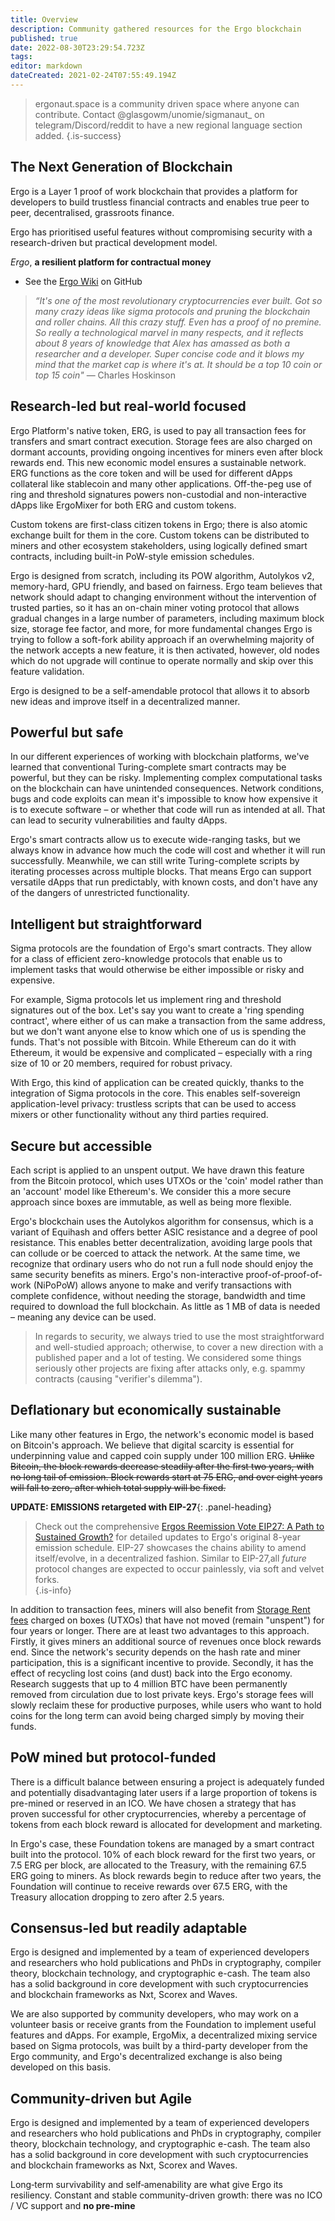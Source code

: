 ```yaml
---
title: Overview
description: Community gathered resources for the Ergo blockchain
published: true
date: 2022-08-30T23:29:54.723Z
tags: 
editor: markdown
dateCreated: 2021-02-24T07:55:49.194Z
---
```


> ergonaut.space is a community driven space where anyone can contribute. Contact @glasgowm/unomie/sigmanaut\_ on telegram/Discord/reddit to have a new regional language section added.
{.is-success}


## The Next Generation of Blockchain

Ergo is a Layer 1 proof of work blockchain that provides a platform for developers to build trustless financial contracts and enables true peer to peer, decentralised, grassroots finance.

Ergo has prioritised useful features without compromising security with a research-driven but practical development model. 

*Ergo*, **a resilient platform for contractual money**



-   See the [Ergo Wiki](https://github.com/ergoplatform/ergo/wiki) on GitHub

> *“It's one of the most revolutionary cryptocurrencies ever built. Got so many crazy ideas like sigma protocols and pruning the blockchain and roller chains. All this crazy stuff. Even has a proof of no premine. So really a technological marvel in many respects, and it reflects about 8 years of knowledge that Alex has amassed as both a researcher and a developer. Super concise code and it blows my mind that the market cap is where it's at. It should be a top 10 coin or top 15 coin"* — Charles Hoskinson



## Research-led but real-world focused

Ergo Platform's native token, ERG, is used to pay all transaction fees for transfers and smart contract execution. Storage fees are also charged on dormant accounts, providing ongoing incentives for miners even after block rewards end. This new economic model ensures a sustainable network. ERG functions as the core token and will be used for different dApps collateral like stablecoin and many other applications. Off-the-peg use of ring and threshold signatures powers non-custodial and non-interactive dApps like ErgoMixer for both ERG and custom tokens.

Custom tokens are first-class citizen tokens in Ergo; there is also atomic exchange built for them in the core. Custom tokens can be distributed to miners and other ecosystem stakeholders, using logically defined smart contracts, including built-in PoW-style emission schedules.

Ergo is designed from scratch, including its POW algorithm, Autolykos v2, memory-hard, GPU friendly, and based on fairness. Ergo team believes that network should adapt to changing environment without the intervention of trusted parties, so it has an on-chain miner voting protocol that allows gradual changes in a large number of parameters, including maximum block size, storage fee factor, and more, for more fundamental changes Ergo is trying to follow a soft-fork ability approach if an overwhelming majority of the network accepts a new feature, it is then activated, however, old nodes which do not upgrade will continue to operate normally and skip over this feature validation.

Ergo is designed to be a self-amendable protocol that allows it to absorb new ideas and improve itself in a decentralized manner.


## Powerful but safe

In our different experiences of working with blockchain platforms, we've learned that conventional Turing-complete smart contracts may be powerful, but they can be risky. Implementing complex computational tasks on the blockchain can have unintended consequences. Network conditions, bugs and code exploits can mean it's impossible to know how expensive it is to execute software – or whether that code will run as intended at all. That can lead to security vulnerabilities and faulty dApps.

Ergo's smart contracts allow us to execute wide-ranging tasks, but we always know in advance how much the code will cost and whether it will run successfully. Meanwhile, we can still write Turing-complete scripts by iterating processes across multiple blocks. That means Ergo can support versatile dApps that run predictably, with known costs, and don't have any of the dangers of unrestricted functionality.

## Intelligent but straightforward

Sigma protocols are the foundation of Ergo's smart contracts. They allow for a class of efficient zero-knowledge protocols that enable us to implement tasks that would otherwise be either impossible or risky and expensive.

For example, Sigma protocols let us implement ring and threshold signatures out of the box. Let's say you want to create a 'ring spending contract', where either of us can make a transaction from the same address, but we don't want anyone else to know which one of us is spending the funds. That's not possible with Bitcoin. While Ethereum can do it with Ethereum, it would be expensive and complicated – especially with a ring size of 10 or 20 members, required for robust privacy.

With Ergo, this kind of application can be created quickly, thanks to the integration of Sigma protocols in the core. This enables self-sovereign application-level privacy: trustless scripts that can be used to access mixers or other functionality without any third parties required.

## Secure but accessible

Each script is applied to an unspent output. We have drawn this feature from the Bitcoin protocol, which uses UTXOs or the 'coin' model rather than an 'account' model like Ethereum's. We consider this a more secure approach since boxes are immutable, as well as being more flexible.

Ergo's blockchain uses the Autolykos algorithm for consensus, which is a variant of Equihash and offers better ASIC resistance and a degree of pool resistance. This enables better decentralization, avoiding large pools that can collude or be coerced to attack the network. At the same time, we recognize that ordinary users who do not run a full node should enjoy the same security benefits as miners. Ergo's non-interactive proof-of-proof-of-work (NiPoPoW) allows anyone to make and verify transactions with complete confidence, without needing the storage, bandwidth and time required to download the full blockchain. As little as 1 MB of data is needed – meaning any device can be used.

> In regards to security, we always tried to use the most straightforward and well-studied approach; otherwise, to cover a new direction with a published paper and a lot of testing. We considered some things seriously other projects are fixing after attacks only, e.g. spammy contracts (causing "verifier's dilemma").

## Deflationary but economically sustainable

Like many other features in Ergo, the network's economic model is based on Bitcoin's approach. We believe that digital scarcity is essential for underpinning value and capped coin supply under 100 million ERG. ~~Unlike Bitcoin, the block rewards decrease steadily after the first two years, with no long tail of emission. Block rewards start at 75 ERG, and over eight years will fall to zero, after which total supply will be fixed.~~

<div class="panel panel-info">

  **UPDATE: EMISSIONS retargeted with EIP-27**{: .panel-heading}


> Check out the comprehensive [Ergos Reemission Vote EIP27: A Path to Sustained Growth?](https://ergoplatform.org/en/blog/Ergos-Reemission-Vote-EIP27-A-Path-to-Sustained-Growth/) for detailed updates to Ergo's original 8-year emission schedule. EIP-27 showcases the chains ability to amend itself/evolve, in a decentralized fashion. Similar to EIP-27,all *future* protocol changes are expected to occur painlessly, via soft and velvet forks.  
{.is-info}

In addition to transaction fees, miners will also benefit from [Storage Rent fees](https://ergonaut.space/en/Glossary/Storage-Rent) charged on boxes (UTXOs) that have not moved (remain "unspent") for four years or longer. There are at least two advantages to this approach. Firstly, it gives miners an additional source of revenues once block rewards end. Since the network's security depends on the hash rate and miner participation, this is a significant incentive to provide. Secondly, it has the effect of recycling lost coins (and dust) back into the Ergo economy. Research suggests that up to 4 million BTC have been permanently removed from circulation due to lost private keys. Ergo's storage fees will slowly reclaim these for productive purposes, while users who want to hold coins for the long term can avoid being charged simply by moving their funds.

## PoW mined but protocol-funded

There is a difficult balance between ensuring a project is adequately funded and potentially disadvantaging later users if a large proportion of tokens is pre-mined or reserved in an ICO. We have chosen a strategy that has proven successful for other cryptocurrencies, whereby a percentage of tokens from each block reward is allocated for development and marketing.

In Ergo's case, these Foundation tokens are managed by a smart contract built into the protocol. 10% of each block reward for the first two years, or 7.5 ERG per block, are allocated to the Treasury, with the remaining 67.5 ERG going to miners. As block rewards begin to reduce after two years, the Foundation will continue to receive rewards over 67.5 ERG, with the Treasury allocation dropping to zero after 2.5 years.

## Consensus-led but readily adaptable

Ergo is designed and implemented by a team of experienced developers and researchers who hold publications and PhDs in cryptography, compiler theory, blockchain technology, and cryptographic e-cash. The team also has a solid background in core development with such cryptocurrencies and blockchain frameworks as Nxt, Scorex and Waves.

We are also supported by community developers, who may work on a volunteer basis or receive grants from the Foundation to implement useful features and dApps. For example, ErgoMix, a decentralized mixing service based on Sigma protocols, was built by a third-party developer from the Ergo community, and Ergo's decentralized exchange is also being developed on this basis.

## Community-driven but Agile

Ergo is designed and implemented by a team of experienced developers and researchers who hold publications and PhDs in cryptography, compiler theory, blockchain technology, and cryptographic e-cash. The team also has a solid background in core development with such cryptocurrencies and blockchain frameworks as Nxt, Scorex and Waves.

Long‐term survivability and self‐amenability are what give Ergo its resiliency. Constant and stable community-driven growth: there was no ICO / VC support and **no pre-mine**
